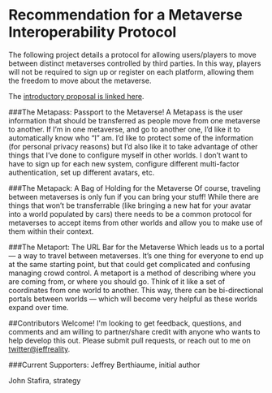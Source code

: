 # Recommendation for a Metaverse Interoperability Protocol

The following project details a protocol for allowing users/players to move between distinct metaverses controlled by third parties. In this way, players will not be required to sign up or register on each platform, allowing them the freedom to move about the metaverse.

The [introductory proposal is linked here](https://jeffreality.medium.com/traveling-between-worlds-of-the-metaverse-dc0072c80be5).

###The Metapass: Passport to the Metaverse!
A Metapass is the user information that should be transferred as people move from one metaverse to another. If I’m in one metaverse, and go to another one, I’d like it to automatically know who “I” am. I’d like to protect some of the information (for personal privacy reasons) but I’d also like it to take advantage of other things that I’ve done to configure myself in other worlds. I don’t want to have to sign up for each new system, configure different multi-factor authentication, set up different avatars, etc.

###The Metapack: A Bag of Holding for the Metaverse
Of course, traveling between metaverses is only fun if you can bring your stuff! While there are things that won’t be transferrable (like bringing a new hat for your avatar into a world populated by cars) there needs to be a common protocol for metaverses to accept items from other worlds and allow you to make use of them within their context.

###The Metaport: The URL Bar for the Metaverse
Which leads us to a portal — a way to travel between metaverses. It’s one thing for everyone to end up at the same starting point, but that could get complicated and confusing managing crowd control. A metaport is a method of describing where you are coming from, or where you should go. Think of it like a set of coordinates from one world to another. This way, there can be bi-directional portals between worlds — which will become very helpful as these worlds expand over time.

##Contributors Welcome!
I'm looking to get feedback, questions, and comments and am willing to partner/share credit with anyone who wants to help develop this out. Please submit pull requests, or reach out to me on [twitter@jeffreality](https://twitter.com/jeffreality).

###Current Supporters:
Jeffrey Berthiaume, initial author

John Stafira, strategy
